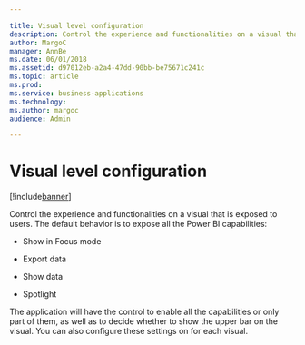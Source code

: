 ```yaml
---

title: Visual level configuration
description: Control the experience and functionalities on a visual that is exposed to users.
author: MargoC
manager: AnnBe
ms.date: 06/01/2018
ms.assetid: d97012eb-a2a4-47dd-90bb-be75671c241c
ms.topic: article
ms.prod: 
ms.service: business-applications
ms.technology: 
ms.author: margoc
audience: Admin

---
```

#  Visual level configuration




[!include[banner](../../../includes/banner.md)]

Control the experience and functionalities on a visual that is exposed to users.
The default behavior is to expose all the Power BI capabilities:

-   Show in Focus mode

-   Export data

-   Show data

-   Spotlight

The application will have the control to enable all the capabilities or only
part of them, as well as to decide whether to show the upper bar on the visual.
You can also configure these settings on for each visual.
